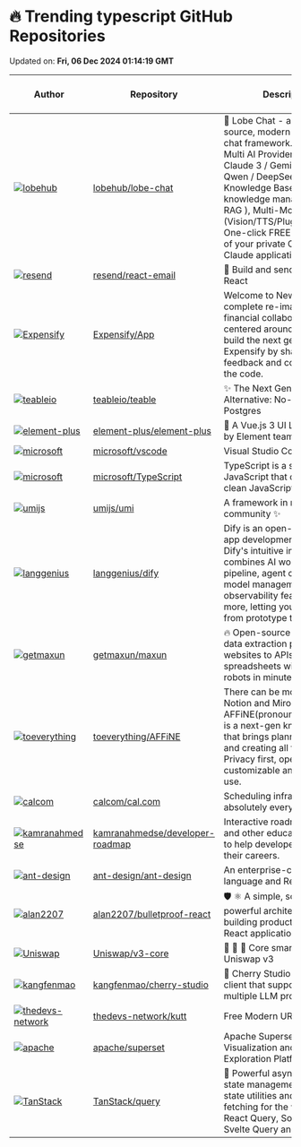 # 🔥 Trending typescript GitHub Repositories

Updated on: **Fri, 06 Dec 2024 01:14:19 GMT**

| Author | Repository | Description | Language | ⭐ Total Stars | 🌟 Stars Today |
|--------|------------|-------------|----------|----------------|----------------|
| [![lobehub](https://avatars.githubusercontent.com/u/28616219?s=40&v=4)](https://github.com/lobehub) | [lobehub/lobe-chat](https://github.com/lobehub/lobe-chat) | 🤯 Lobe Chat - an open-source, modern-design AI chat framework. Supports Multi AI Providers( OpenAI / Claude 3 / Gemini / Ollama / Qwen / DeepSeek), Knowledge Base (file upload / knowledge management / RAG ), Multi-Modals (Vision/TTS/Plugins/Artifacts). One-click FREE deployment of your private ChatGPT/ Claude application. | TypeScript | 47920 | 835 |
| [![resend](https://avatars.githubusercontent.com/u/88866334?s=40&v=4)](https://github.com/resend) | [resend/react-email](https://github.com/resend/react-email) | 💌 Build and send emails using React | TypeScript | 14653 | 30 |
| [![Expensify](https://avatars.githubusercontent.com/u/47436092?s=40&v=4)](https://github.com/Expensify) | [Expensify/App](https://github.com/Expensify/App) | Welcome to New Expensify: a complete re-imagination of financial collaboration, centered around chat. Help us build the next generation of Expensify by sharing feedback and contributing to the code. | TypeScript | 3727 | 100 |
| [![teableio](https://avatars.githubusercontent.com/u/113977203?s=40&v=4)](https://github.com/teableio) | [teableio/teable](https://github.com/teableio/teable) | ✨ The Next Gen Airtable Alternative: No-Code Postgres | TypeScript | 13325 | 14 |
| [![element-plus](https://avatars.githubusercontent.com/u/15975785?s=40&v=4)](https://github.com/element-plus) | [element-plus/element-plus](https://github.com/element-plus/element-plus) | 🎉 A Vue.js 3 UI Library made by Element team | TypeScript | 24711 | 8 |
| [![microsoft](https://avatars.githubusercontent.com/u/900690?s=40&v=4)](https://github.com/microsoft) | [microsoft/vscode](https://github.com/microsoft/vscode) | Visual Studio Code | TypeScript | 165021 | 41 |
| [![microsoft](https://avatars.githubusercontent.com/u/4226954?s=40&v=4)](https://github.com/microsoft) | [microsoft/TypeScript](https://github.com/microsoft/TypeScript) | TypeScript is a superset of JavaScript that compiles to clean JavaScript output. | TypeScript | 101353 | 15 |
| [![umijs](https://avatars.githubusercontent.com/u/35128?s=40&v=4)](https://github.com/umijs) | [umijs/umi](https://github.com/umijs/umi) | A framework in react community ✨ | TypeScript | 15441 | 4 |
| [![langgenius](https://avatars.githubusercontent.com/u/5485478?s=40&v=4)](https://github.com/langgenius) | [langgenius/dify](https://github.com/langgenius/dify) | Dify is an open-source LLM app development platform. Dify's intuitive interface combines AI workflow, RAG pipeline, agent capabilities, model management, observability features and more, letting you quickly go from prototype to production. | TypeScript | 53859 | 138 |
| [![getmaxun](https://avatars.githubusercontent.com/u/76456498?s=40&v=4)](https://github.com/getmaxun) | [getmaxun/maxun](https://github.com/getmaxun/maxun) | 🔥 Open-source no-code web data extraction platform. Turn websites to APIs and spreadsheets with no-code robots in minutes! | TypeScript | 5789 | 41 |
| [![toeverything](https://avatars.githubusercontent.com/u/14026360?s=40&v=4)](https://github.com/toeverything) | [toeverything/AFFiNE](https://github.com/toeverything/AFFiNE) | There can be more than Notion and Miro. AFFiNE(pronounced [ə‘fain]) is a next-gen knowledge base that brings planning, sorting and creating all together. Privacy first, open-source, customizable and ready to use. | TypeScript | 43073 | 81 |
| [![calcom](https://avatars.githubusercontent.com/u/3504472?s=40&v=4)](https://github.com/calcom) | [calcom/cal.com](https://github.com/calcom/cal.com) | Scheduling infrastructure for absolutely everyone. | TypeScript | 32758 | 37 |
| [![kamranahmedse](https://avatars.githubusercontent.com/u/4921183?s=40&v=4)](https://github.com/kamranahmedse) | [kamranahmedse/developer-roadmap](https://github.com/kamranahmedse/developer-roadmap) | Interactive roadmaps, guides and other educational content to help developers grow in their careers. | TypeScript | 300298 | 225 |
| [![ant-design](https://avatars.githubusercontent.com/u/507615?s=40&v=4)](https://github.com/ant-design) | [ant-design/ant-design](https://github.com/ant-design/ant-design) | An enterprise-class UI design language and React UI library | TypeScript | 92769 | 34 |
| [![alan2207](https://avatars.githubusercontent.com/u/12713315?s=40&v=4)](https://github.com/alan2207) | [alan2207/bulletproof-react](https://github.com/alan2207/bulletproof-react) | 🛡️ ⚛️ A simple, scalable, and powerful architecture for building production ready React applications. | TypeScript | 28816 | 12 |
| [![Uniswap](https://avatars.githubusercontent.com/u/7897876?s=40&v=4)](https://github.com/Uniswap) | [Uniswap/v3-core](https://github.com/Uniswap/v3-core) | 🦄 🦄 🦄 Core smart contracts of Uniswap v3 | TypeScript | 4447 | 3 |
| [![kangfenmao](https://avatars.githubusercontent.com/u/8253512?s=40&v=4)](https://github.com/kangfenmao) | [kangfenmao/cherry-studio](https://github.com/kangfenmao/cherry-studio) | 🍒 Cherry Studio is a desktop client that supports for multiple LLM providers | TypeScript | 1708 | 47 |
| [![thedevs-network](https://avatars.githubusercontent.com/u/23660003?s=40&v=4)](https://github.com/thedevs-network) | [thedevs-network/kutt](https://github.com/thedevs-network/kutt) | Free Modern URL Shortener. | TypeScript | 8545 | 10 |
| [![apache](https://avatars.githubusercontent.com/u/487433?s=40&v=4)](https://github.com/apache) | [apache/superset](https://github.com/apache/superset) | Apache Superset is a Data Visualization and Data Exploration Platform | TypeScript | 63179 | 33 |
| [![TanStack](https://avatars.githubusercontent.com/u/5580297?s=40&v=4)](https://github.com/TanStack) | [TanStack/query](https://github.com/TanStack/query) | 🤖 Powerful asynchronous state management, server-state utilities and data fetching for the web. TS/JS, React Query, Solid Query, Svelte Query and Vue Query. | TypeScript | 42813 | 22 |
